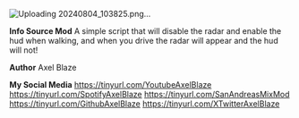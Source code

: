 ![Uploading 20240804_103825.png…]()

**Info Source Mod** A simple script that will disable the radar and enable the hud when walking, and when you drive the radar will appear and the hud will not!

**Author**
Axel Blaze

**My Social Media**
https://tinyurl.com/YoutubeAxelBlaze
https://tinyurl.com/SpotifyAxelBlaze
https://tinyurl.com/SanAndreasMixMod
https://tinyurl.com/GithubAxelBlaze
https://tinyurl.com/XTwitterAxelBlaze
